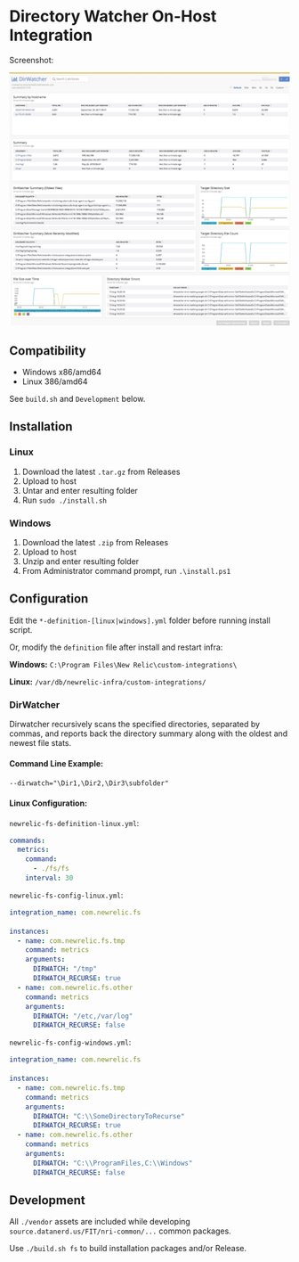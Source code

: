 # Directory Watcher On-Host Integration

Screenshot:

![dirwatch-screenshot](./docs/dirwatch-screenshot.jpg)

## Compatibility

* Windows x86/amd64
* Linux 386/amd64

See `build.sh` and `Development` below.

## Installation

### Linux

1. Download the latest `.tar.gz` from Releases
2. Upload to host
3. Untar and enter resulting folder
4. Run `sudo ./install.sh`

### Windows

1. Download the latest `.zip` from Releases
2. Upload to host
3. Unzip and enter resulting folder
4. From Administrator command prompt, run `.\install.ps1`

## Configuration  

Edit the `*-definition-[linux|windows].yml` folder before running install
script.

Or, modify the `definition` file after install and restart infra:

**Windows:** `C:\Program Files\New Relic\custom-integrations\`

**Linux:** `/var/db/newrelic-infra/custom-integrations/`

### DirWatcher

Dirwatcher recursively scans the specified directories, separated by commas, and reports back the directory summary along with the oldest and newest file stats.

#### Command Line Example:

```
--dirwatch="\Dir1,\Dir2,\Dir3\subfolder"
```

#### Linux Configuration:

`newrelic-fs-definition-linux.yml`:

```yaml
commands:
  metrics:
    command:
      - ./fs/fs
    interval: 30
```

`newrelic-fs-config-linux.yml`:

```yaml
integration_name: com.newrelic.fs

instances:
  - name: com.newrelic.fs.tmp
    command: metrics
    arguments:
      DIRWATCH: "/tmp"
      DIRWATCH_RECURSE: true
  - name: com.newrelic.fs.other
    command: metrics
    arguments:
      DIRWATCH: "/etc,/var/log"
      DIRWATCH_RECURSE: false
```

`newrelic-fs-config-windows.yml`:

```yaml
integration_name: com.newrelic.fs

instances:
  - name: com.newrelic.fs.tmp
    command: metrics
    arguments:
      DIRWATCH: "C:\\SomeDirectoryToRecurse"
      DIRWATCH_RECURSE: true
  - name: com.newrelic.fs.other
    command: metrics
    arguments:
      DIRWATCH: "C:\\ProgramFiles,C:\\Windows"
      DIRWATCH_RECURSE: false
```

## Development

All `./vendor` assets are included while developing
`source.datanerd.us/FIT/nri-common/...` common packages.

Use `./build.sh fs` to build installation packages and/or Release.
